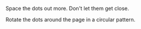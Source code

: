 Space the dots out more. Don't let them get close.

Rotate the dots around the page in a circular pattern.


